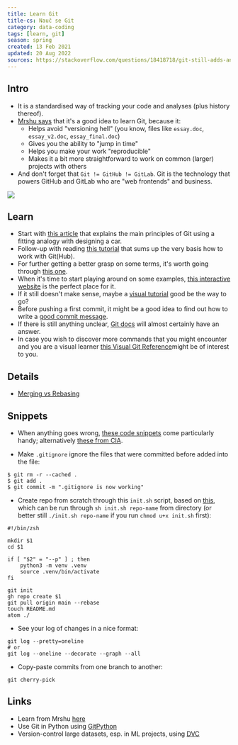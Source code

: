 ```yaml
---
title: Learn Git
title-cs: Nauč se Git
category: data-coding
tags: [learn, git]
season: spring
created: 13 Feb 2021
updated: 20 Aug 2022
sources: https://stackoverflow.com/questions/18418718/git-still-adds-and-tracks-folders-marked-in-gitignore
---
```


## Intro
- It is a standardised way of tracking your code and analyses (plus history thereof).
- [Mrshu says](https://talks.mareksuppa.com/teaching/2021/linux-cli-data-science/10-git/#6) that it's a good idea to learn Git, because it:
	- Helps avoid "versioning hell" (you know, files like `essay.doc`, `essay_v2.doc`, `essay_final.doc`)
	- Gives you the ability to "jump in time"
	- Helps you make your work "reproducible"
	- Makes it a bit more straightforward to work on common (larger) projects with others
- And don't forget that `Git != GitHub != GitLab`. Git is the technology that powers GitHub and GitLab who are "web frontends" and business.

![](https://imgs.xkcd.com/comics/git_2x.png)

## Learn
- Start with [this article](https://pixelpioneers.co/blog/2017/git-basics-explained-by-designing-a-new-car) that explains the main principles of Git using a fitting analogy with designing a car.
- Follow-up with reading [this tutorial](https://product.hubspot.com/blog/git-and-github-tutorial-for-beginners) that sums up the very basis how to work with Git(Hub).
- For further getting a better grasp on some terms, it's worth going through [this one](https://xosh.org/explain-git-in-simple-words/).
- When it's time to start playing around on some examples, [this interactive website](https://learngitbranching.js.org/) is the perfect place for it.
- If it still doesn't make sense, maybe a [visual tutorial](https://agripongit.vincenttunru.com/) good be the way to go?
- Before pushing a first commit, it might be a good idea to find out how to write a [good commit message](https://juffalow.com/other/write-good-git-commit-message).
- If there is still anything unclear, [Git docs](https://git-scm.com/book/en/v2) will almost certainly have an answer.
- In case you wish to discover more commands that you might encounter and you are a visual learner [this Visual Git Reference](http://marklodato.github.io/visual-git-guide/index-en.html)might be of interest to you.

## Details
* [Merging vs Rebasing](https://www.atlassian.com/git/tutorials/merging-vs-rebasing)

## Snippets
- When anything goes wrong, [these code snippets](https://ohshitgit.com/) come particularly handy; alternatively [these from CIA](https://wikileaks.org/ciav7p1/cms/page_1179773.html).

- Make `.gitignore` ignore the files that were committed before added into the file:

```shell
$ git rm -r --cached .
$ git add .
$ git commit -m ".gitignore is now working"
```

- Create repo from scratch through this `init.sh` script, based on [this](https://stackoverflow.com/questions/2423777/is-it-possible-to-create-a-remote-repo-on-github-from-the-cli-without-opening-br), which can be run through `sh init.sh repo-name` from directory (or better still `./init.sh repo-name` if you run `chmod u+x init.sh` first):

```shell
#!/bin/zsh

mkdir $1
cd $1

if [ "$2" = "--p" ] ; then
    python3 -m venv .venv
	source .venv/bin/activate
fi

git init
gh repo create $1
git pull origin main --rebase
touch README.md
atom ./
```

- See your log of changes in a nice format:
```shell
git log --pretty=oneline
# or
git log --oneline --decorate --graph --all
```

- Copy-paste commits from one branch to another:
```shell
git cherry-pick
```

## Links
- Learn from Mrshu [here](https://mareksuppa.com/teaching/linux-cli/2021/#lecture-11-git)
- Use Git in Python using [GitPython](https://github.com/gitpython-developers/GitPython)
- Version-control large datasets, esp. in ML projects, using [DVC](https://dvc.org/)